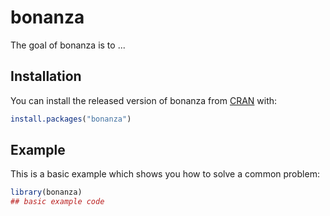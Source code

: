 
# bonanza

<!-- badges: start -->
<!-- badges: end -->

The goal of bonanza is to ...

## Installation

You can install the released version of bonanza from [CRAN](https://CRAN.R-project.org) with:

``` r
install.packages("bonanza")
```

## Example

This is a basic example which shows you how to solve a common problem:

``` r
library(bonanza)
## basic example code
```

